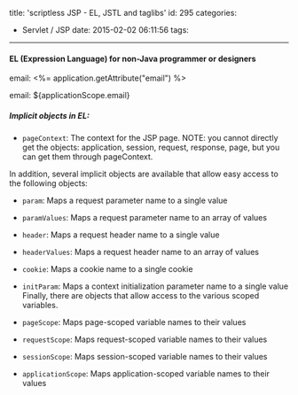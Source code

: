 title: 'scriptless JSP - EL, JSTL and taglibs'
id: 295
categories:
  - Servlet / JSP
date: 2015-02-02 06:11:56
tags:
---

#### EL (Expression Language) for non-Java programmer or designers

email: &lt;%= application.getAttribute("email") %&gt;

email: ${applicationScope.email}

##### Implicit objects in EL:

*   `pageContext`: The context for the JSP page.
NOTE: you cannot directly get the objects: application, session, request, response, page, but you can get them through pageContext.

In addition, several implicit objects are available that allow easy access to the following objects:

*   `param`: Maps a request parameter name to a single value
*   `paramValues`: Maps a request parameter name to an array of values
*   `header`: Maps a request header name to a single value
*   `headerValues`: Maps a request header name to an array of values
*   `cookie`: Maps a cookie name to a single cookie
*   `initParam`: Maps a context initialization parameter name to a single value
Finally, there are objects that allow access to the various scoped variables.

*   `pageScope`: Maps page-scoped variable names to their values
*   `requestScope`: Maps request-scoped variable names to their values
*   `sessionScope`: Maps session-scoped variable names to their values
*   `applicationScope`: Maps application-scoped variable names to their values
